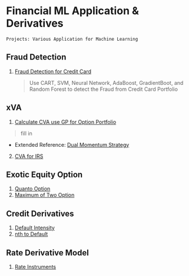 # Financial ML Application & Derivatives
```
Projects: Various Application for Machine Learning
```
## Fraud Detection
1. [Fraud Detection for Credit Card](FraudDetection_FINAL.ipynb)
   > Use CART, SVM, Neural Network, AdaBoost, GradientBoot, and Random Forest to detect the Fraud from Credit Card Portfolio
   

## xVA
1. [Calculate CVA use GP for Option Portfolio](MY3_Upload_CVA.ipynb)
> fill in
- Extended Reference: [Dual Momentum Strategy](https://seekingalpha.com/article/4233923-dual-momentum-january-update)

2. [CVA for IRS](CVA_for_IRS_final.m)

## Exotic Equity Option
1. [Quanto Option](https://nbviewer.jupyter.org/github/jollyraven100/Derivatives_Modeling/blob/master/Quanto%20Option.pdf)
2. [Maximum of Two Option](https://nbviewer.jupyter.org/github/michaelsyao/Derivatives_Modeling/blob/master/Options%20on%20the%20Maximum%20of%20two%20assets.pdf)

## Credit Derivatives
1. [Default Intensity](https://nbviewer.jupyter.org/github/michaelsyao/Derivatives_Modeling/blob/master/Default%20Intensity.pdf)
2. [nth to Default](https://nbviewer.jupyter.org/github/michaelsyao/Derivatives_Modeling/blob/master/nth%20to%20Default.pdf)

## Rate Derivative Model
1. [Rate Instruments](https://nbviewer.jupyter.org/github/michaelsyao/Derivatives_Modeling/blob/master/Swap.Swaption.pdf)


